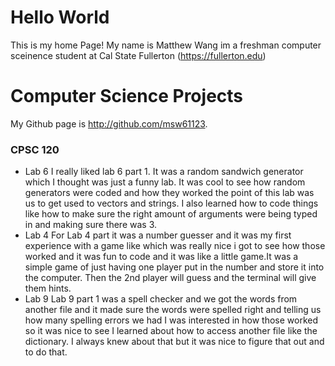 # Hello World
This is my home Page! My name is Matthew Wang im a freshman computer sceinence student at Cal State Fullerton (https://fullerton.edu)
# Computer Science Projects 
My Github page is http://github.com/msw61123.
### CPSC 120
* Lab 6 
I really liked lab 6 part 1. It was a random sandwich generator which I thought was just a funny lab. It was cool to see how random generators were coded and how they worked the point of this lab was us to get used to vectors and strings. I also learned how to code things like how to make sure the right amount of arguments were being typed in and making sure there was 3.
* Lab 4 
For Lab 4 part it was a number guesser and it was my first experience with a game like which was really nice i got to see how those worked and it was fun to code and it was like a little game.It was a simple game of just having one player put in the number and store it into the computer. Then the 2nd player will guess and the terminal will give them hints.
* Lab 9
Lab 9 part 1 was a spell checker and we got the words from another file and it made sure the words were spelled right and telling us how many spelling errors we had I was interested in how those worked so it was nice to see I learned about how to access another file like the dictionary. I always knew about that but it was nice to figure that out and to do that.